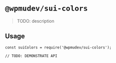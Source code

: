 # `@wpmudev/sui-colors`

> TODO: description

## Usage

```
const suiColors = require('@wpmudev/sui-colors');

// TODO: DEMONSTRATE API
```
